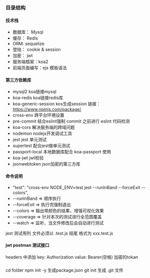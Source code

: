 ### 目录结构

#### 技术栈
- 数据库： Mysql
- 缓存：   Redis
- ORM:    sequelize
- 登陆：   cookie & session
- 加密：   jwt
- 服务端框架：koa2
- 前端页面编写：ejs 模板语法

#### 第三方依赖库
- mysql2                    koa链接mysql
- koa-redis                 koa链接redis库     
- koa-generic-session       kos生成session  链接：https://www.npmjs.com/package/
- cross-env                 跨平台环境设置
- pre-commit                结合eslint强制 commit 之前进行 eslint 代码检测
- koa-cors                  解决服务端的跨域问题
- nodemon                   nodejs开发调试工具
- jest                      jest 单元测试
- supertest                 配合jest做单元测试
- passport-local            本地数据库配合 koa-passport 使用
- koa-jwt                   jwt校验
- jsonwebtoken              json加密的第三方库

#### 命令说明
- "test": "cross-env NODE_ENV=test jest --runInBand --forceExit --colors",
- --runInBand => 顺序执行
- --forceExit => 执行完强制退出
- --colors  => 输出带颜色的结果，增强可视化效果
- --coverage => 针对本次的测试进行全范围覆盖
- --watch => 监听，当文件修改后会自动进行测试

jest 测试用列 文件必须以 .test.js 结尾  格式为 xxx.test.js

#### jwt postman 测试接口
headers 中添加 key: Authorization  value: Bearer(空格) 加密的tokan


##### 
cd folder
npm init -y 生成package.json
git init 生成 .git 文件
